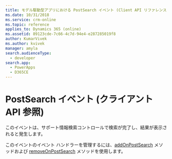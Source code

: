 ```yaml
---
title: モデル駆動型アプリにおける PostSearch イベント (Client API リファレンス) | Microsoft Docs
ms.date: 10/31/2018
ms.service: crm-online
ms.topic: reference
applies_to: Dynamics 365 (online)
ms.assetid: 89123cde-7c66-4c7d-94e4-e287285019f8
author: KumarVivek
ms.author: kvivek
manager: amyla
search.audienceType:
  - developer
search.app:
  - PowerApps
  - D365CE
---
```

# <a name="postsearch-event-client-api-reference"></a>PostSearch イベント (クライアント API 参照)



このイベントは、サポート情報検索コントロールで検索が完了し、結果が表示されると発生します。 

このイベントのイベント ハンドラーを管理するには、[addOnPostSearch](../controls/addOnPostSearch.md) メソッドおよび [removeOnPostSearch](../controls/removeOnPostSearch.md) メソッドを使用します。 



